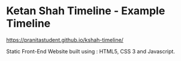 # Ketan Shah Timeline - Example Timeline

https://pranitastudent.github.io/kshah-timeline/

<p> Static Front-End Website built using : HTML5, CSS 3 and Javascript. </p>
